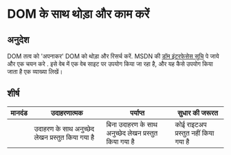 # DOM के साथ थोड़ा और काम करें

## अनुदेश

DOM तत्व को 'अपनाकर' DOM को थोड़ा और रिसर्च करें. MSDN की [डॉम इंटरफेसेस सुचि](https://developer.mozilla.org/docs/Web/API/Document_Object_Model) पे जाये और एक चयन करे . इसे वेब में एक वेब साइट पर उपयोग किया जा रहा है, और यह कैसे उपयोग किया जाता है एक व्याख्या लिखें।

## शीर्ष

| मानदंड | उदाहरणात्मक                                      | पर्याप्त                                              | सुधार की जरूरत                       |
| ------ | ------------------------------------------------ | ----------------------------------------------------- | ------------------------------------ |
|        | उदाहरण के साथ अनुच्छेद लेखन प्रस्तुत किया गया है | बिना उदाहरण के साथ अनुच्छेद लेखन प्रस्तुत किया गया है | कोई राइटअप प्रस्तुत नहीं किया गया है |

